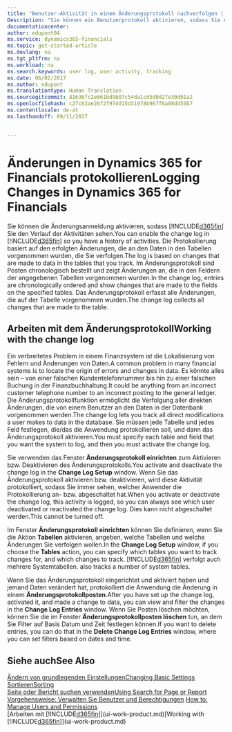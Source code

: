 ```yaml
---
title: "Benutzer-Aktivität in einem Änderungsprotokoll nachverfolgen | Microsoft Docs"
Description: "Sie können ein Benutzerprotokoll aktivieren, sodass Sie Aufzeichnungen über sämtliche Änderungen haben, die an den Daten in verfolgten Tabellen vorgenommen werden."
documentationcenter: 
author: edupont04
ms.service: dynamics365-financials
ms.topic: get-started-article
ms.devlang: na
ms.tgt_pltfrm: na
ms.workload: na
ms.search.keywords: user log, user activity, tracking
ms.date: 06/02/2017
ms.author: edupont
ms.translationtype: Human Translation
ms.sourcegitcommit: 81636fc2e661bd9b07c54da1cd5d0d27e30d01a2
ms.openlocfilehash: c27c63ae26f2f97dd15d31978b967f6a08dd55b7
ms.contentlocale: de-at
ms.lasthandoff: 09/11/2017


---
```

# <a name="logging-changes-in-dynamics-365-for-financials"></a><span data-ttu-id="0a0fe-103">Änderungen in Dynamics 365 for Financials protokollieren</span><span class="sxs-lookup"><span data-stu-id="0a0fe-103">Logging Changes in Dynamics 365 for Financials</span></span>
<span data-ttu-id="0a0fe-104">Sie können die Änderungsanmeldung aktivieren, sodass [!INCLUDE[d365fin](includes/d365fin_md.md)] Sie den Verlauf der Aktivitäten sehen.</span><span class="sxs-lookup"><span data-stu-id="0a0fe-104">You can enable the change log in [!INCLUDE[d365fin](includes/d365fin_md.md)] so you have a history of activities.</span></span> <span data-ttu-id="0a0fe-105">Die Protokollierung basiert auf den erfolgten Änderungen, die an den Daten in den Tabellen vorgenommen wurden, die Sie verfolgen.</span><span class="sxs-lookup"><span data-stu-id="0a0fe-105">The log is based on changes that are made to data in the tables that you track.</span></span> <span data-ttu-id="0a0fe-106">Im Änderungsprotokoll sind Posten chronologisch bestellt und zeigt Änderungen an, die in den Feldern der angegebenen Tabellen vorgenommen wurden.</span><span class="sxs-lookup"><span data-stu-id="0a0fe-106">In the change log, entries are chronologically ordered and show changes that are made to the fields on the specified tables.</span></span> <span data-ttu-id="0a0fe-107">Das Änderungsprotokoll erfasst alle Änderungen, die auf der Tabelle vorgenommen wurden.</span><span class="sxs-lookup"><span data-stu-id="0a0fe-107">The change log collects all changes that are made to the table.</span></span>  

## <a name="working-with-the-change-log"></a><span data-ttu-id="0a0fe-108">Arbeiten mit dem Änderungsprotokoll</span><span class="sxs-lookup"><span data-stu-id="0a0fe-108">Working with the change log</span></span>
<span data-ttu-id="0a0fe-109">Ein verbreitetes Problem in einem Finanzsystem ist die Lokalisierung von Fehlern und Änderungen von Daten.</span><span class="sxs-lookup"><span data-stu-id="0a0fe-109">A common problem in many financial systems is to locate the origin of errors and changes in data.</span></span> <span data-ttu-id="0a0fe-110">Es könnte alles sein – von einer falschen Kundentelefonnummer bis hin zu einer falschen Buchung in der Finanzbuchhaltung.</span><span class="sxs-lookup"><span data-stu-id="0a0fe-110">It could be anything from an incorrect customer telephone number to an incorrect posting to the general ledger.</span></span> <span data-ttu-id="0a0fe-111">Die Änderungsprotokollfunktion ermöglicht die Verfolgung aller direkten Änderungen, die von einem Benutzer an den Daten in der Datenbank vorgenommen werden.</span><span class="sxs-lookup"><span data-stu-id="0a0fe-111">The change log lets you track all direct modifications a user makes to data in the database.</span></span> <span data-ttu-id="0a0fe-112">Sie müssen jede Tabelle und jedes Feld festlegen, die/das die Anwendung protokollieren soll, und dann das Änderungsprotokoll aktivieren.</span><span class="sxs-lookup"><span data-stu-id="0a0fe-112">You must specify each table and field that you want the system to log, and then you must activate the change log.</span></span>  

<span data-ttu-id="0a0fe-113">Sie verwenden das Fenster **Änderungsprotokoll einrichten** zum Aktivieren bzw. Deaktivieren des Änderungsprotokolls.</span><span class="sxs-lookup"><span data-stu-id="0a0fe-113">You activate and deactivate the change log in the **Change Log Setup** window.</span></span> <span data-ttu-id="0a0fe-114">Wenn Sie das Änderungsprotokoll aktivieren bzw. deaktivieren, wird diese Aktivität protokolliert, sodass Sie immer sehen, welcher Anwender die Protokollierung an- bzw. abgeschaltet hat.</span><span class="sxs-lookup"><span data-stu-id="0a0fe-114">When you activate or deactivate the change log, this activity is logged, so you can always see which user deactivated or reactivated the change log.</span></span> <span data-ttu-id="0a0fe-115">Dies kann nicht abgeschaltet werden.</span><span class="sxs-lookup"><span data-stu-id="0a0fe-115">This cannot be turned off.</span></span>  

<span data-ttu-id="0a0fe-116">Im Fenster **Änderungsprotokoll einrichten** können Sie definieren, wenn Sie die Aktion **Tabellen** aktivieren, angeben, welche Tabellen und welche Änderungen Sie verfolgen wollen.</span><span class="sxs-lookup"><span data-stu-id="0a0fe-116">In the **Change Log Setup** window, if you choose the **Tables** action, you can specify which tables you want to track changes for, and which changes to track.</span></span> [!INCLUDE[d365fin](includes/d365fin_md.md)]<span data-ttu-id="0a0fe-117"> verfolgt auch mehrere Systemtabellen.</span><span class="sxs-lookup"><span data-stu-id="0a0fe-117"> also tracks a number of system tables.</span></span>

<span data-ttu-id="0a0fe-118">Wenn Sie das Änderungsprotokoll eingerichtet und aktiviert haben und jemand Daten verändert hat, protokolliert die Anwendung die Änderung in einem **Änderungsprotokollposten**.</span><span class="sxs-lookup"><span data-stu-id="0a0fe-118">After you have set up the change log, activated it, and made a change to data, you can view and filter the changes in the **Change Log Entries** window.</span></span> <span data-ttu-id="0a0fe-119">Wenn Sie Posten löschen möchten, können Sie die im Fenster **Änderungsprotokollposten löschen** tun, an dem Sie Filter auf Basis Datum und Zeit festlegen können.</span><span class="sxs-lookup"><span data-stu-id="0a0fe-119">If you want to delete entries, you can do that in the **Delete Change Log Entries** window, where you can set filters based on dates and time.</span></span>  

## <a name="see-also"></a><span data-ttu-id="0a0fe-120">Siehe auch</span><span class="sxs-lookup"><span data-stu-id="0a0fe-120">See Also</span></span>
[<span data-ttu-id="0a0fe-121">Ändern von grundlegenden Einstellungen</span><span class="sxs-lookup"><span data-stu-id="0a0fe-121">Changing Basic Settings</span></span>](ui-change-basic-settings.md)  
[<span data-ttu-id="0a0fe-122">Sortieren</span><span class="sxs-lookup"><span data-stu-id="0a0fe-122">Sorting</span></span>](ui-sorting.md)  
[<span data-ttu-id="0a0fe-123">Seite oder Bericht suchen verwenden</span><span class="sxs-lookup"><span data-stu-id="0a0fe-123">Using Search for Page or Report</span></span>](ui-search.md)  
<span data-ttu-id="0a0fe-124">[Vorgehensweise: Verwalten Sie Benutzer und Berechtigungen](ui-how-users-permissions.md)  </span><span class="sxs-lookup"><span data-stu-id="0a0fe-124">[How to: Manage Users and Permissions](ui-how-users-permissions.md)  </span></span>  
<span data-ttu-id="0a0fe-125">[Arbeiten mit [!INCLUDE[d365fin](includes/d365fin_md.md)]](ui-work-product.md)</span><span class="sxs-lookup"><span data-stu-id="0a0fe-125">[Working with [!INCLUDE[d365fin](includes/d365fin_md.md)]](ui-work-product.md)</span></span>  

